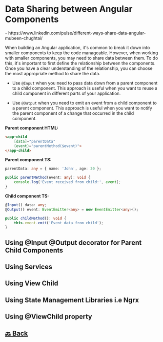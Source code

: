 <h1>Data Sharing between Angular Components</h1> - https://www.linkedin.com/pulse/different-ways-share-data-angular-mubeen-chughtai/

When building an Angular application, it's common to break it down into smaller components to keep the code manageable. However, when working with smaller components, you may need to share data between them. To do this, it's important to first define the relationship between the components. Once you have a clear understanding of the relationship, you can choose the most appropriate method to share the data.

- Use `@Input` when you need to pass data down from a parent component to a child component. This approach is useful when you want to reuse a child component in different parts of your application.

- Use `@Output` when you need to emit an event from a child component to a parent component. This approach is useful when you want to notify the parent component of a change that occurred in the child component.

**Parent component HTML:**
```html
<app-child
    [data]="parentData"
    (event)="parentMethod($event)">
</app-child>
```
**Parent component TS:**
```ts
parentData: any = { name: 'John', age: 30 };

public parentMethod(event: any): void {
    console.log('Event received from child:', event);
}
```
**Child component TS:**
```ts
@Input() data: any;
@Output() event: EventEmitter<any> = new EventEmitter<any>();

public childMethod(): void {
    this.event.emit('Event data from child');
}
```

<h2>Using @Input @Output decorator for Parent Child Components</h2>
<h2>Using Services</h2>
<h2>Using View Child</h2>
<h2>Using State Management Libraries i.e Ngrx</h2>
<h2>Using @ViewChild property</h2>

<h2><a href="https://github.com/sanjay9616/Angular/blob/master/README.md"> 🔙 Back</a></h2>

